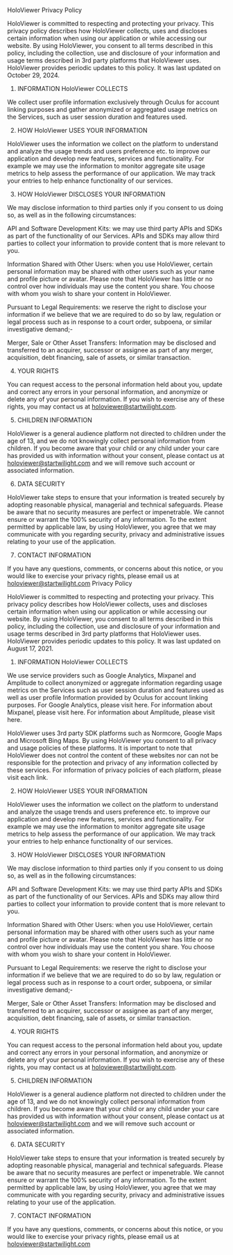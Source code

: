 HoloViewer Privacy Policy
 

HoloViewer is committed to respecting and protecting your privacy. This privacy policy describes how HoloViewer collects, uses and discloses certain information when using our application or while accessing our website. By using HoloViewer, you consent to all terms described in this policy, including the collection, use and disclosure of your information and usage terms described in 3rd party platforms that HoloViewer uses. HoloViewer provides periodic updates to this policy. It was last updated on October 29, 2024.

 

1. INFORMATION HoloViewer COLLECTS

We collect user profile information exclusively through Oculus for account linking purposes and gather anonymized or aggregated usage metrics on the Services, such as user session duration and features used. 



2. HOW HoloViewer USES YOUR INFORMATION 

HoloViewer uses the information we collect on the platform to understand and analyze the usage trends and users preference etc. to improve our application and develop new features, services and functionality. For example we may use the information to monitor aggregate site usage metrics to help assess the performance of our application. We may track your entries to help enhance functionality of our services.  

 

3. HOW HoloViewer DISCLOSES YOUR INFORMATION

We may disclose information to third parties only if you consent to us doing so, as well as in the following circumstances:

API and Software Development Kits: we may use third party APIs and SDKs as part of the functionality of our Services. APIs and SDKs may allow third parties to collect your information to provide content that is more relevant to you.

Information Shared with Other Users: when you use HoloViewer, certain personal information may be shared with other users such as your name and profile picture or avatar. Please note that HoloViewer has little or no control over how individuals may use the content you share. You choose with whom you wish to share your content in HoloViewer.

Pursuant to Legal Requirements: we reserve the right to disclose your information if we believe that we are required to do so by law, regulation or legal process such as in response to a court order, subpoena, or similar investigative demand;-

Merger, Sale or Other Asset Transfers: Information may be disclosed and transferred to an acquirer, successor or assignee as part of any merger, acquisition, debt financing, sale of assets, or similar transaction.

 

4. YOUR RIGHTS

You can request access to the personal information held about you, update and correct any errors in your personal information, and anonymize or delete any of your personal information. If you wish to exercise any of these rights, you may contact us at holoviewer@startwilight.com.

 

5. CHILDREN INFORMATION

HoloViewer is a general audience platform not directed to children under the age of 13, and we do not knowingly collect personal information from children. If you become aware that your child or any child under your care has provided us with information without your consent, please contact us at holoviewer@startwilight.com and we will remove such account or associated information.

 

6. DATA SECURITY

HoloViewer take steps to ensure that your information is treated securely by adopting reasonable physical, managerial and technical safeguards. Please be aware that no security measures are perfect or impenetrable. We cannot ensure or warrant the 100% security of any information. To the extent permitted by applicable law, by using HoloViewer, you agree that we may communicate with you regarding security, privacy and administrative issues relating to your use of the application. 

 

7. CONTACT INFORMATION 

If you have any questions, comments, or concerns about this notice, or you would like to exercise your privacy rights, please email us at holoviewer@startwilight.com Privacy Policy
 

HoloViewer is committed to respecting and protecting your privacy. This privacy policy describes how HoloViewer collects, uses and discloses certain information when using our application or while accessing our website. By using HoloViewer, you consent to all terms described in this policy, including the collection, use and disclosure of your information and usage terms described in 3rd party platforms that HoloViewer uses. HoloViewer provides periodic updates to this policy. It was last updated on August 17, 2021.

 

1. INFORMATION HoloViewer COLLECTS

We use service providers such as Google Analytics, Mixpanel and Amplitude to collect anonymized or aggregate information regarding usage metrics on the Services such as user session duration and features used as well as user profile Information provided by Oculus for account linking purposes. For Google Analytics, please visit here. For information about Mixpanel, please visit here. For information about Amplitude, please visit here.

 

HoloViewer uses 3rd party SDK platforms such as Normcore, Google Maps and Microsoft Bing Maps. By using HoloViewer you consent to all privacy and usage policies of these platforms. It is important to note that HoloViewer does not control the content of these websites nor can not be responsible for the protection and privacy of any information collected by these services. For information of privacy policies of each platform, please visit each link. 

 

2. HOW HoloViewer USES YOUR INFORMATION 

HoloViewer uses the information we collect on the platform to understand and analyze the usage trends and users preference etc. to improve our application and develop new features, services and functionality. For example we may use the information to monitor aggregate site usage metrics to help assess the performance of our application. We may track your entries to help enhance functionality of our services.  

 

3. HOW HoloViewer DISCLOSES YOUR INFORMATION

We may disclose information to third parties only if you consent to us doing so, as well as in the following circumstances:

API and Software Development Kits: we may use third party APIs and SDKs as part of the functionality of our Services. APIs and SDKs may allow third parties to collect your information to provide content that is more relevant to you.

Information Shared with Other Users: when you use HoloViewer, certain personal information may be shared with other users such as your name and profile picture or avatar. Please note that HoloViewer has little or no control over how individuals may use the content you share. You choose with whom you wish to share your content in HoloViewer.

Pursuant to Legal Requirements: we reserve the right to disclose your information if we believe that we are required to do so by law, regulation or legal process such as in response to a court order, subpoena, or similar investigative demand;-

Merger, Sale or Other Asset Transfers: Information may be disclosed and transferred to an acquirer, successor or assignee as part of any merger, acquisition, debt financing, sale of assets, or similar transaction.

 

4. YOUR RIGHTS

You can request access to the personal information held about you, update and correct any errors in your personal information, and anonymize or delete any of your personal information. If you wish to exercise any of these rights, you may contact us at holoviewer@startwilight.com.

 

5. CHILDREN INFORMATION

HoloViewer is a general audience platform not directed to children under the age of 13, and we do not knowingly collect personal information from children. If you become aware that your child or any child under your care has provided us with information without your consent, please contact us at holoviewer@startwilight.com and we will remove such account or associated information.

 

6. DATA SECURITY

HoloViewer take steps to ensure that your information is treated securely by adopting reasonable physical, managerial and technical safeguards. Please be aware that no security measures are perfect or impenetrable. We cannot ensure or warrant the 100% security of any information. To the extent permitted by applicable law, by using HoloViewer, you agree that we may communicate with you regarding security, privacy and administrative issues relating to your use of the application. 

 

7. CONTACT INFORMATION 

If you have any questions, comments, or concerns about this notice, or you would like to exercise your privacy rights, please email us at holoviewer@startwilight.com